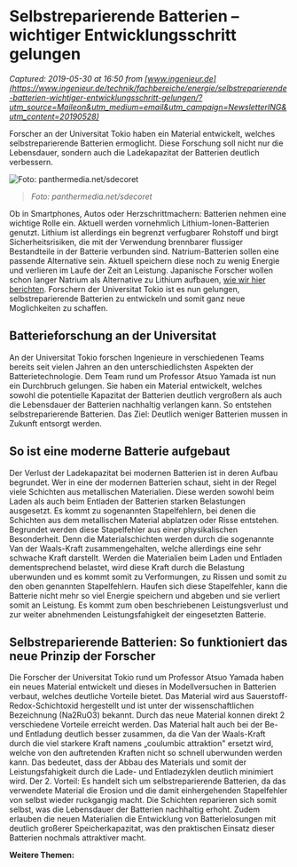 # Selbstreparierende Batterien – wichtiger Entwicklungsschritt gelungen

_Captured: 2019-05-30 at 16:50 from [www.ingenieur.de](https://www.ingenieur.de/technik/fachbereiche/energie/selbstreparierende-batterien-wichtiger-entwicklungsschritt-gelungen/?utm_source=Maileon&utm_medium=email&utm_campaign=NewsletterING&utm_content=20190528)_

Forscher an der Universitat Tokio haben ein Material entwickelt, welches selbstreparierende Batterien ermoglicht. Diese Forschung soll nicht nur die Lebensdauer, sondern auch die Ladekapazitat der Batterien deutlich verbessern.

![Foto: panthermedia.net/sdecoret](https://www.ingenieur.de/wp-content/uploads/2019/05/Blitzbatterie_B184412306-3-e1558607792124-980x491.jpg)

> _Foto: panthermedia.net/sdecoret_

Ob in Smartphones, Autos oder Herzschrittmachern: Batterien nehmen eine wichtige Rolle ein. Aktuell werden vornehmlich Lithium-Ionen-Batterien genutzt. Lithium ist allerdings ein begrenzt verfugbarer Rohstoff und birgt Sicherheitsrisiken, die mit der Verwendung brennbarer flussiger Bestandteile in der Batterie verbunden sind. Natrium-Batterien sollen eine passende Alternative sein. Aktuell speichern diese noch zu wenig Energie und verlieren im Laufe der Zeit an Leistung. Japanische Forscher wollen schon langer Natrium als Alternative zu Lithium aufbauen, [wie wir hier berichten](https://www.ingenieur.de/technik/fachbereiche/energie/japanische-forscher-wollen-natrium-als-alternative-zu-lithium-aufbauen/). Forschern der Universitat Tokio ist es nun gelungen, selbstreparierende Batterien zu entwickeln und somit ganz neue Moglichkeiten zu schaffen.

## Batterieforschung an der Universitat

An der Universitat Tokio forschen Ingenieure in verschiedenen Teams bereits seit vielen Jahren an den unterschiedlichsten Aspekten der Batterietechnologie. Dem Team rund um Professor Atsuo Yamada ist nun ein Durchbruch gelungen. Sie haben ein Material entwickelt, welches sowohl die potentielle Kapazitat der Batterien deutlich vergroßern als auch die Lebensdauer der Batterien nachhaltig verlangen kann. So entstehen selbstreparierende Batterien. Das Ziel: Deutlich weniger Batterien mussen in Zukunft entsorgt werden.

## So ist eine moderne Batterie aufgebaut

Der Verlust der Ladekapazitat bei modernen Batterien ist in deren Aufbau begrundet. Wer in eine der modernen Batterien schaut, sieht in der Regel viele Schichten aus metallischen Materialien. Diese werden sowohl beim Laden als auch beim Entladen der Batterien starken Belastungen ausgesetzt. Es kommt zu sogenannten Stapelfehlern, bei denen die Schichten aus dem metallischen Material abplatzen oder Risse entstehen. Begrundet werden diese Stapelfehler aus einer physikalischen Besonderheit. Denn die Materialschichten werden durch die sogenannte Van der Waals-Kraft zusammengehalten, welche allerdings eine sehr schwache Kraft darstellt. Werden die Materialien beim Laden und Entladen dementsprechend belastet, wird diese Kraft durch die Belastung uberwunden und es kommt somit zu Verformungen, zu Rissen und somit zu den oben genannten Stapelfehlern. Haufen sich diese Stapelfehler, kann die Batterie nicht mehr so viel Energie speichern und abgeben und sie verliert somit an Leistung. Es kommt zum oben beschriebenen Leistungsverlust und zur weiter abnehmenden Leistungsfahigkeit der eingesetzten Batterie.

## Selbstreparierende Batterien: So funktioniert das neue Prinzip der Forscher

Die Forscher der Universitat Tokio rund um Professor Atsuo Yamada haben ein neues Material entwickelt und dieses in Modellversuchen in Batterien verbaut, welches deutliche Vorteile bietet. Das Material wird aus Sauerstoff-Redox-Schichtoxid hergestellt und ist unter der wissenschaftlichen Bezeichnung (Na2RuO3) bekannt. Durch das neue Material konnen direkt 2 verschiedene Vorteile erreicht werden. Das Material halt auch bei der Be- und Entladung deutlich besser zusammen, da die Van der Waals-Kraft durch die viel starkere Kraft namens „coulumbic attraktion" ersetzt wird, welche von den auftretenden Kraften nicht so schnell uberwunden werden kann. Das bedeutet, dass der Abbau des Materials und somit der Leistungsfahigkeit durch die Lade- und Entladezyklen deutlich minimiert wird. Der 2. Vorteil: Es handelt sich um selbstreparierende Batterien, da das verwendete Material die Erosion und die damit einhergehenden Stapelfehler von selbst wieder ruckgangig macht. Die Schichten reparieren sich somit selbst, was die Lebensdauer der Batterien nachhaltig erhoht. Zudem erlauben die neuen Materialien die Entwicklung von Batterielosungen mit deutlich großerer Speicherkapazitat, was den praktischen Einsatz dieser Batterien nochmals attraktiver macht.

**Weitere Themen:**
